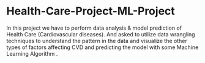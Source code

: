 # Health-Care-Project-ML-Project
In this project we have to perform data analysis &amp; model prediction of Health Care (Cardiovascular diseases). And asked to utilize data wrangling techniques to understand the pattern in the data and visualize the other types of factors affecting CVD and predicting the model with some Machine Learning Algorithm .
